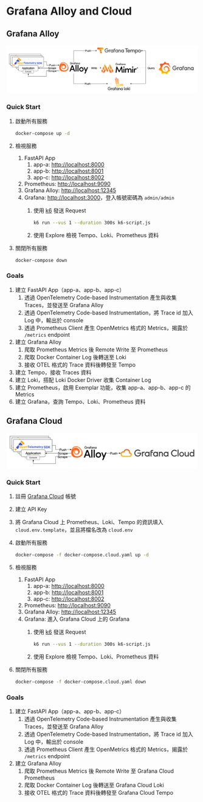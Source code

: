 # Grafana Alloy and Cloud

## Grafana Alloy

![Architecture](./arch.png)

### Quick Start

1. 啟動所有服務

    ```bash
    docker-compose up -d
    ```

2. 檢視服務
   1. FastAPI App
      1. app-a: [http://localhost:8000](http://localhost:8000)
      2. app-b: [http://localhost:8001](http://localhost:8001)
      3. app-c: [http://localhost:8002](http://localhost:8002)
   2. Prometheus: [http://localhost:9090](http://localhost:9090)
   3. Grafana Alloy: [http://localhost:12345](http://localhost:12345)
   4. Grafana: [http://localhost:3000](http://localhost:3000)，登入帳號密碼為 `admin/admin`
      1. 使用 [k6](https://k6.io/) 發送 Request

            ```bash
            k6 run --vus 1 --duration 300s k6-script.js
            ```

      2. 使用 Explore 檢視 Tempo、Loki、Prometheus 資料
3. 關閉所有服務

    ```bash
    docker-compose down
    ```

### Goals

1. 建立 FastAPI App（app-a、app-b、app-c）
   1. 透過 OpenTelemetry Code-based Instrumentation 產生與收集 Traces，並發送至 Grafana Alloy
   2. 透過 OpenTelemetry Code-based Instrumentation，將 Trace id 加入 Log 中，輸出於 console
   3. 透過 Prometheus Client 產生 OpenMetrics 格式的 Metrics，揭露於 `/metrics` endpoint
2. 建立 Grafana Alloy
   1. 爬取 Prometheus Metrics 後 Remote Write 至 Prometheus
   2. 爬取 Docker Container Log 後轉送至 Loki
   3. 接收 OTEL 格式的 Trace 資料後轉發至 Tempo
3. 建立 Tempo，接收 Traces 資料
4. 建立 Loki，搭配 Loki Docker Driver 收集 Container Log
5. 建立 Prometheus，啟用 Exemplar 功能，收集 app-a、app-b、app-c 的 Metrics
6. 建立 Grafana，查詢 Tempo、Loki、Prometheus 資料

## Grafana Cloud

![Architecture](./arch-cloud.png)

### Quick Start

1. 註冊 [Grafana Cloud](https://grafana.com/auth/sign-up) 帳號
2. 建立 API Key
3. 將 Grafana Cloud 上 Prometheus、Loki、Tempo 的資訊填入 `cloud.env.template`，並且將檔名改為 `cloud.env`
4. 啟動所有服務

    ```bash
    docker-compose -f docker-compose.cloud.yaml up -d
    ```

5. 檢視服務
   1. FastAPI App
      1. app-a: [http://localhost:8000](http://localhost:8000)
      2. app-b: [http://localhost:8001](http://localhost:8001)
      3. app-c: [http://localhost:8002](http://localhost:8002)
   2. Prometheus: [http://localhost:9090](http://localhost:9090)
   3. Grafana Alloy: [http://localhost:12345](http://localhost:12345)
   4. Grafana: 進入 Grafana Cloud 上的 Grafana
      1. 使用 [k6](https://k6.io/) 發送 Request

            ```bash
            k6 run --vus 1 --duration 300s k6-script.js
            ```

      2. 使用 Explore 檢視 Tempo、Loki、Prometheus 資料
6. 關閉所有服務

    ```bash
    docker-compose -f docker-compose.cloud.yaml down
    ```

### Goals

1. 建立 FastAPI App（app-a、app-b、app-c）
   1. 透過 OpenTelemetry Code-based Instrumentation 產生與收集 Traces，並發送至 Grafana Alloy
   2. 透過 OpenTelemetry Code-based Instrumentation，將 Trace id 加入 Log 中，輸出於 console
   3. 透過 Prometheus Client 產生 OpenMetrics 格式的 Metrics，揭露於 `/metrics` endpoint
2. 建立 Grafana Alloy
   1. 爬取 Prometheus Metrics 後 Remote Write 至 Grafana Cloud Prometheus
   2. 爬取 Docker Container Log 後轉送至 Grafana Cloud Loki
   3. 接收 OTEL 格式的 Trace 資料後轉發至 Grafana Cloud Tempo
